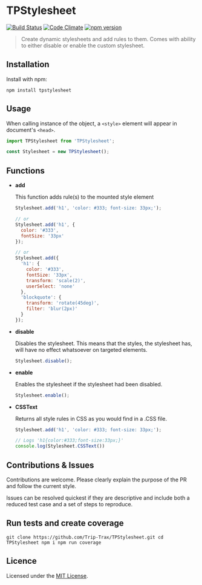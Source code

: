 # TPStylesheet
[![Build Status](https://travis-ci.org/Trip-Trax/TPStylesheet.svg)](https://travis-ci.org/Trip-Trax/TPStylesheet)
[![Code Climate](https://codeclimate.com/github/Trip-Trax/TPStylesheet/badges/gpa.svg)](https://codeclimate.com/github/Trip-Trax/TPStylesheet)
[![npm version](https://badge.fury.io/js/tpstylesheet.svg)](https://badge.fury.io/js/tpstylesheet)

> Create dynamic stylesheets and add rules to them. Comes with ability to either disable or enable the custom stylesheet.

## Installation
Install with npm:

`npm install tpstylesheet`

## Usage
When calling instance of the object, a `<style>` element will appear in document's `<head>`.
```javascript
import TPStylesheet from 'TPStylesheet';

const Stylesheet = new TPStylesheet();
```

## Functions
- **add**

    This function adds rule(s) to the mounted style element
    ```javascript
    Stylesheet.add('h1', 'color: #333; font-size: 33px;');

    // or
    Stylesheet.add('h1', {
      color: '#333',
      fontSize: '33px'
    });

    // or
    Stylesheet.add({
      'h1': {
        color: '#333',
        fontSize: '33px',
        transform: 'scale(2)',
        userSelect: 'none'
      },
      'blockquote': {
        transform: 'rotate(45deg)',
        filter: 'blur(2px)'
      }
    });
    ```

- **disable**

    Disables the stylesheet. This means that the styles, the stylesheet has, will have no effect whatsoever on targeted elements.
    ```javascript
    Stylesheet.disable();
    ```

- **enable**

    Enables the stylesheet if the stylesheet had been disabled.
    ```javascript
    Stylesheet.enable();
    ```

- **CSSText**

    Returns all style rules in CSS as you would find in a .CSS file.
    ```javascript
    Stylesheet.add('h1', 'color: #333; font-size: 33px;');

    // Logs 'h1{color:#333;font-size:33px;}'
    console.log(Stylesheet.CSSText())
    ```

## Contributions & Issues
Contributions are welcome. Please clearly explain the purpose of the PR and follow the current style.

Issues can be resolved quickest if they are descriptive and include both a reduced test case and a set of steps to reproduce.

## Run tests and create coverage
`git clone https://github.com/Trip-Trax/TPStylesheet.git
cd TPStylesheet
npm i
npm run coverage`

## Licence
Licensed under the [MIT License](LICENSE).

